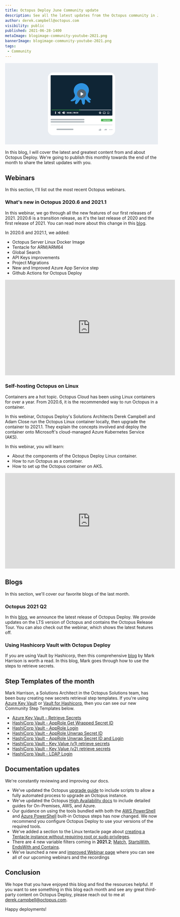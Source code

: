 ```yaml
---
title: Octopus Deploy June Community update
description: See all the latest updates from the Octopus community in June 2021
author: derek.campbell@octopus.com
visibility: public
published: 2021-06-28-1400
metaImage: blogimage-community-youtube-2021.png
bannerImage: blogimage-community-youtube-2021.png
tags:
 - Community
---
```


![Community Image](blogimage-community-youtube-2021.png)

In this blog, I will cover the latest and greatest content from and about Octopus Deploy. We're going to publish this monthly towards the end of the month to share the latest updates with you.

## Webinars

In this section, I'll list out the most recent Octopus webinars.

### What's new in Octopus 2020.6 and 2021.1

In this webinar, we go through all the new features of our first releases of 2021. 2020.6 is a transition release, as it's the last release of 2020 and the first release of 2021. You can read more about this change in this [blog](https://octopus.com/blog/octopus-release-2021-q1).

In 2020.6 and 2021.1, we added:

- Octopus Server Linux Docker Image
- Tentacle for ARM/ARM64
- Global Search
- API Keys improvements
- Project Migrations
- New and Improved Azure App Service step
- Github Actions for Octopus Deploy

<iframe width="560" height="315" src="https://www.youtube.com/embed/NRwFdpvNYyA" frameborder="0" allowfullscreen></iframe>

### Self-hosting Octopus on Linux

Containers are a hot topic. Octopus Cloud has been using Linux containers for over a year. From 2020.6, it is the recommended way to run Octopus in a container.

In this webinar, Octopus Deploy's Solutions Architects Derek Campbell and Adam Close run the Octopus Linux container locally, then upgrade the container to 2021.1. They explain the concepts involved and deploy the container onto Microsoft's cloud-managed Azure Kubernetes Service (AKS).

In this webinar, you will learn:

- About the components of the Octopus Deploy Linux container.
- How to run Octopus as a container.
- How to set up the Octopus container on AKS.

<iframe width="560" height="315" src="https://www.youtube.com/embed/UhR2QppsJ08" frameborder="0" allowfullscreen></iframe>

## Blogs

In this section, we'll cover our favorite blogs of the last month.

### Octopus 2021 Q2

In this [blog](https://octopus.com/blog/octopus-release-2021-q2), we announce the latest release of Octopus Deploy. We provide updates on the LTS version of Octopus and contains the Octopus Release Tour. You can also check out the webinar, which shows the latest features off.

### Using Hashicorp Vault with Octopus Deploy

If you are using Vault by Hashicorp, then this comprehensive [blog](https://octopus.com/blog/using-hashicorp-vault-with-octopus-deploy) by Mark Harrison is worth a read. In this blog, Mark goes through how to use the steps to retrieve secrets.

## Step Templates of the month

Mark Harrison, a Solutions Architect in the Octopus Solutions team, has been busy creating new secrets retrieval step templates. If you're using [Azure Key Vault](https://azure.microsoft.com/en-au/services/key-vault/) or [Vault for Hashicorp](https://www.vaultproject.io/), then you can see our new Community Step Templates below.

- [Azure Key Vault - Retrieve Secrets](https://library.octopus.com/step-templates/6f59f8aa-b2db-4f7a-b02d-a72c13d386f0/actiontemplate-azure-key-vault-retrieve-secrets)
- [HashiCorp Vault - AppRole Get Wrapped Secret ID](https://library.octopus.com/step-templates/76827264-af27-46d0-913a-e093a4f0db48/actiontemplate-hashicorp-vault-approle-get-wrapped-secret-id)
- [HashiCorp Vault - AppRole Login](https://library.octopus.com/step-templates/e04a9cec-f04a-4da2-849b-1aed0fd408f0/actiontemplate-hashicorp-vault-approle-login)
- [HashiCorp Vault - AppRole Unwrap Secret ID](https://library.octopus.com/step-templates/c1f56030-0bcd-458d-bc70-b4f43ec0d30f/actiontemplate-hashicorp-vault-approle-unwrap-secret-id)
- [HashiCorp Vault - AppRole Unwrap Secret ID and Login](https://library.octopus.com/step-templates/aa113393-e615-40ed-9c5a-f95f471d728f/actiontemplate-hashicorp-vault-approle-unwrap-secret-id-and-login)
- [HashiCorp Vault - Key Value (v1) retrieve secrets](https://library.octopus.com/step-templates/9aab9522-25e0-4539-841c-8b726e6b1520/actiontemplate-hashicorp-vault-key-value-(v1)-retrieve-secrets)
- [HashiCorp Vault - Key Value (v2) retrieve secrets](https://library.octopus.com/step-templates/337f1b67-cdb0-4f33-9e08-6bf804f672d2/actiontemplate-hashicorp-vault-key-value-(v2)-retrieve-secrets)
- [HashiCorp Vault - LDAP Login](https://library.octopus.com/step-templates/de807003-3b05-4649-9af3-11a2c7722b3f/actiontemplate-hashicorp-vault-ldap-login)

## Documentation updates

We're constantly reviewing and improving our docs.

- We've updated the Octopus [upgrade guide](https://octopus.com/docs/administration/upgrading/guide/automate-upgrades) to include scripts to allow a fully automated process to upgrade an Octopus instance.
- We've updated the Octopus [High Availability docs](https://octopus.com/docs/administration/high-availability) to include detailed guides for On-Premises, AWS, and Azure.
- Our guidance on using the tools bundled with both the [AWS PowerShell](https://octopus.com/docs/deployments/custom-scripts/aws-cli-scripts) and [Azure PowerShell](https://octopus.com/docs/deployments/azure/running-azure-powershell) built-in Octopus steps has now changed. We now recommend you configure Octopus Deploy to use your versions of the required tools.
- We've added a section to the Linux tentacle page about [creating a Tentacle instance without requiring root or sudo privileges](https://octopus.com/docs/infrastructure/deployment-targets/linux/tentacle#rootless-instance-creation).
- There are 4 new variable filters coming in **2021.2**; [Match](https://octopus.com/docs/projects/variables/variable-filters#match), [StartsWith, EndsWith and Contains](https://octopus.com/docs/projects/variables/variable-filters#startswith-endswith-and-contains).
- We've launched a new and [improved Webinar page](https://octopus.com/events) where you can see all of our upcoming webinars and the recordings

## Conclusion

We hope that you have enjoyed this blog and find the resources helpful. If you want to see something in this blog each month and see any great third-party content on Octopus Deploy, please reach out to me at <derek.campbell@octopus.com>.

Happy deployments!
